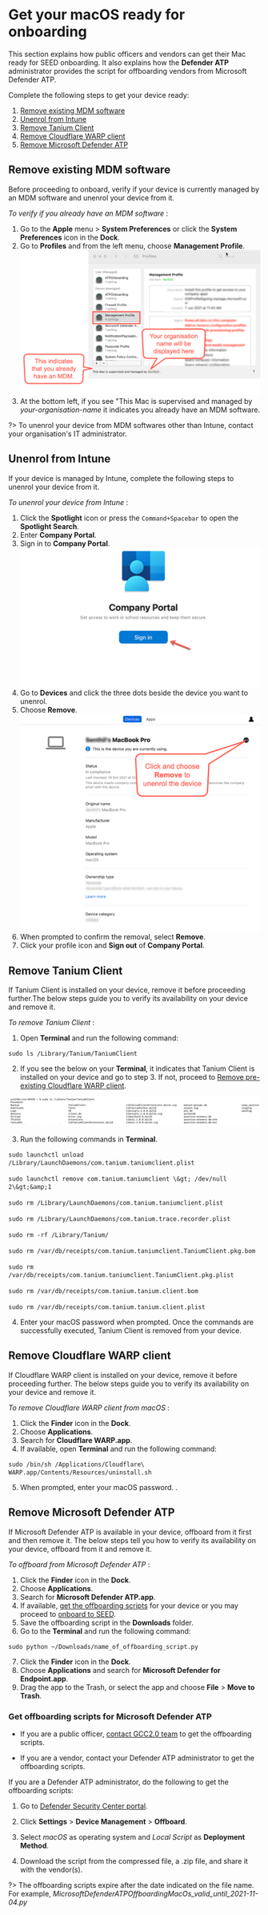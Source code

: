 # Get your macOS ready for onboarding

<!--**Objective**: -->

This section explains how public officers and vendors can get their Mac ready for SEED onboarding. It also explains how the **Defender ATP** administrator provides the script for offboarding vendors from Microsoft Defender ATP.

<!--- Public officers and vendors who intend to onboard using macOS.
- Defender ATP administrator who provides the scripts to vendors for offboarding from Microsoft Defender ATP.-->


Complete the following steps to get your device ready:
1. [Remove existing MDM software](#remove-existing-mdm-software)
2. [Unenrol from Intune](#unenrol-from-intune)
3. [Remove Tanium Client](#remove-tanium-client)
4. [Remove Cloudflare WARP client](#remove-cloudflare-warp-client)
5. [Remove Microsoft Defender ATP](#remove-microsoft-defender-atp)

<!--If you are using a different You must unenroll your device from your existing Mobile Device Management (MDM) software-->

## Remove existing MDM software
Before proceeding to onboard, verify if your device is currently managed by an MDM software and unenrol your device from it.

*To verify if you already have an MDM software* :
1. Go to the **Apple** menu > **System Preferences** or click the **System Preferences** icon in the **Dock**.
2. Go to **Profiles** and from the left menu, choose **Management Profile**.
<kbd>![verify-other-mdm](images/onboarding-for-macos/verify-other-mdm.png)</kbd>
3. At the bottom left, if you see "This Mac is supervised and managed by *your-organisation-name* it indicates you already have an MDM software.

?> To unenrol your device from MDM softwares other than Intune, contact your organisation's IT administrator.

## Unenrol from Intune

If your device is managed by Intune, complete the following steps to unenrol your device from it.

*To unenrol your device from Intune* :
1. Click the **Spotlight** icon or press the ``Command+Spacebar`` to open the **Spotlight Search**.
2. Enter **Company Portal**.
3. Sign in to **Company Portal**.
<kbd>![sign-in-to-company-portal](images/onboarding-for-macos/sign-in-to-company-portal.png)</kbd>
4. Go to **Devices** and click the three dots beside the device you want to unenrol.
5. Choose **Remove**.
<kbd>![devices](images/onboarding-for-macos/devices-2.png)</kbd>
6. When prompted to confirm the removal, select **Remove**.
7. Click your profile icon and **Sign out** of **Company Portal**.

## Remove Tanium Client
If Tanium Client is installed on your device, remove it before proceeding further.The below steps guide you to verify its availability on your device and remove it.

*To remove Tanium Client* :

1. Open **Terminal** and run the following command:

 ```
sudo ls /Library/Tanium/TaniumClient
 ```

2. If you see the below on your **Terminal**, it indicates that Tanium Client is installed on your device and go to step 3. If not, proceed to [Remove pre-existing Cloudflare WARP client](#remove-pre-existing-cloudflare-warp-client).

<kbd>![tanium-client](images/clean-up-instructions-macos.png)</kbd>

3. Run the following commands in **Terminal**.

  ```
  sudo launchctl unload /Library/LaunchDaemons/com.tanium.taniumclient.plist

  sudo launchctl remove com.tanium.taniumclient \&gt; /dev/null 2\&gt;&amp;1

  sudo rm /Library/LaunchDaemons/com.tanium.taniumclient.plist

  sudo rm /Library/LaunchDaemons/com.tanium.trace.recorder.plist

  sudo rm -rf /Library/Tanium/

  sudo rm /var/db/receipts/com.tanium.taniumclient.TaniumClient.pkg.bom

  sudo rm /var/db/receipts/com.tanium.taniumclient.TaniumClient.pkg.plist

  sudo rm /var/db/receipts/com.tanium.tanium.client.bom

  sudo rm /var/db/receipts/com.tanium.tanium.client.plist

 ```

4. Enter your macOS password when prompted. Once the commands are successfully executed, Tanium Client is removed from your device.

## Remove Cloudflare WARP client
If Cloudflare WARP client is installed on your device, remove it before proceeding further. The below steps guide you to verify its availability on your device and remove it.

*To remove Cloudflare WARP client from macOS* :

1. Click the **Finder** icon in the **Dock**.
2. Choose **Applications**.
3. Search for **Cloudflare WARP.app**.
4. If available, open **Terminal** and run the following command:
  ```
  sudo /bin/sh /Applications/Cloudflare\ WARP.app/Contents/Resources/uninstall.sh
  ```

5. When prompted, enter your macOS password. .

## Remove Microsoft Defender ATP
If Microsoft Defender ATP is available in your device, offboard from it first and then remove it. The below steps tell you how to verify its availability on your device, offboard from it and remove it.

*To offboard from Microsoft Defender ATP* :
1. Click the **Finder** icon in the **Dock**.
2. Choose **Applications**.
3. Search for **Microsoft Defender ATP.app**.
4. If available, [get the offboarding scripts](#get-offboarding-scripts-for-microsoft-defender-atp) for your device or you may proceed to [onboard to SEED](seed-onboarding-instructions-for-macos).
5. Save the offboarding script in the **Downloads** folder.
6. Go to the **Terminal** and run the following command:
  ```
  sudo python ~/Downloads/name_of_offboarding_script.py
  ```
7. Click the **Finder** icon in the **Dock**.
8. Choose **Applications** and search for **Microsoft Defender for Endpoint.app**.
9. Drag the app to the Trash, or select the app and choose **File** > **Move to Trash**.

### Get offboarding scripts for Microsoft Defender ATP

- If you are a public officer, [contact GCC2.0 team](gcc2.0_support@tech.gov.sg) to get the offboarding scripts.

- If you are a vendor, contact your Defender ATP administrator to get the offboarding scripts.

If you are a Defender ATP administrator, do the following to get the offboarding scripts:


 1. Go to [Defender Security Center portal](https://securitycenter.windows.com/).

 2. Click **Settings** > **Device Management** > **Offboard**.

 3. Select *macOS* as operating system and *Local Script* as **Deployment Method**.

 4. Download the script from the compressed file, a .zip file, and share it with the vendor(s).

  ?> The offboarding scripts expire after the  date indicated on the file name. For example, *MicrosoftDefenderATPOffboardingMacOs_valid_until_2021-11-04.py*














<!--

## (1) Unenroll your device from existing Mobile Device Management (MDM) software

To check if your device is currently managed by MDM software, please follow the steps below. Note: If any of the points below cannot be verified, your device is not managed by MDM and you can skip the rest of this section.

1. Open System Preferences and verify the existence of a preference pane called &quot;Profiles&quot;.
2. Under &quot;Profiles&quot;, verify the existence of a profile titled &quot;Management Profile&quot;.
3. At the bottom left corner of the &quot;Profiles&quot; pane, verify the existence of a statement saying &quot;This Mac is supervised and managed by \_\_\_\_\_&quot;.

If your device is managed by **Microsoft Intune** , please follow the instructions below to unenroll. For any other MDM software, please contact your organization&#39;s IT administrator to find out how to properly unenroll your device before proceeding to the next section.

1. Open the &quot;Company Portal&quot; app and sign into the Azure AD account that your device is enrolled under. If you are unsure which account this is, please contact your organization&#39;s IT administrator.
2. Click on the &quot;Devices&quot; tab and select the correct device to unenroll.
3. Click on the three dots on the right side of the device name and select &quot;Remove&quot;.
4. Click the human icon on the top right corner to sign out from your account.-->

<!--If you already have Tanium Client on your device, remove it.

To check if the Tanium Client is installed on your device, open the &quot;Terminal&quot; app and run the following command: **sudo ls /Library/Tanium/TaniumClient**. You should see output similar to the following if the client is indeed installed:

![tanium-client](images/clean-up-instructions-macos.png)

If an error is returned saying &quot;No such file or directory&quot;, or if no output is returned, the Tanium Client is not installed on your device and you can skip the rest of this section.

To remove the Tanium Client, open the &quot;Terminal&quot;app and copy the following commands in (you can copy the whole block together), then click &quot;Enter&quot;. Enter your macOS account password when prompted.

```
sudo launchctl unload /Library/LaunchDaemons/com.tanium.taniumclient.plist

sudo launchctl remove com.tanium.taniumclient \&gt; /dev/null 2\&gt;&amp;1

sudo rm /Library/LaunchDaemons/com.tanium.taniumclient.plist

sudo rm /Library/LaunchDaemons/com.tanium.trace.recorder.plist

sudo rm -rf /Library/Tanium/

sudo rm /var/db/receipts/com.tanium.taniumclient.TaniumClient.pkg.bom

sudo rm /var/db/receipts/com.tanium.taniumclient.TaniumClient.pkg.plist

sudo rm /var/db/receipts/com.tanium.tanium.client.bom

sudo rm /var/db/receipts/com.tanium.tanium.client.plist

```

## (3) Remove pre-existing Cloudflare WARP client

To check if the WARP client is already installed, open the &quot;Finder&quot; app and look for an application named &quot;Cloudflare WARP.app&quot;. If this application does not exist, WARP is not installed on your device and you can skip the rest of this section.

To remove the existing WARP client, open the &quot;Terminal&quot;app and copy the following command in, entering your macOS account password when prompted:

sudo /bin/sh /Applications/Cloudflare\ WARP.app/Contents/Resources/uninstall.sh**

## (4) Offboard and uninstall Microsoft Defender ATP

To check if Defender is already installed, open the &quot;Finder&quot; app and look for an application named &quot;Microsoft Defender ATP.app&quot;. If this application does not exist, Defender is not installed on your device and you can skip the rest of this section.

If Defender already exists, follow the steps below to offboard and uninstall it:

1. **Next steps are IMPORTANT** , please do not proceed without offboarding!
2. For **public officers,**** please approach the GCC2.0 team **to request for the specific Defender ATP offboarding script for your OS. For** vendors, please approach your Defender ATP administrator** to obtain your offboarding scripts.
3. Your **administrator** can follow steps a,b &amp; c below to obtain the script.
  1. This script can be found in the [Defender Security Center portal](https://securitycenter.windows.com/).
  2. Go to Settings \&gt; Device management \&gt; Offboarding and select Mac OS as the operating system, with &quot;Local Script&quot; as deployment method.
4. Place the offboarding script in your &quot;Downloads&quot; folder.
5. Open the &quot;Terminal&quot; app and run the following command:

## sudo python ~/Downloads/name\_of\_offboarding\_script.py

1. Open the &quot;Finder&quot; app and navigate to &quot;Applications&quot;. Right click on &quot;Microsoft Defender for Endpoint&quot; and click &quot;Move to Trash&quot;.-->
